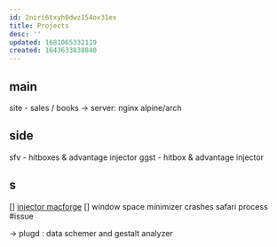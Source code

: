 ```yaml
---
id: 2niri6txyh0dwz154ox31ex
title: Projects
desc: ''
updated: 1681065332119
created: 1643633838840
---
```



## main
site - sales / books
-> server: nginx alpine/arch

## side
sfv - hitboxes & advantage injector
ggst - hitbox & advantage injector

## s
[] [injector macforge](https://github.com/jslegendre/AfloatX/tree/3d07d28d7b5ba46001a7409b0208cc7175ccdb6d)
[] window space minimizer crashes safari process #issue

-> plugd : data schemer and gestalt analyzer
